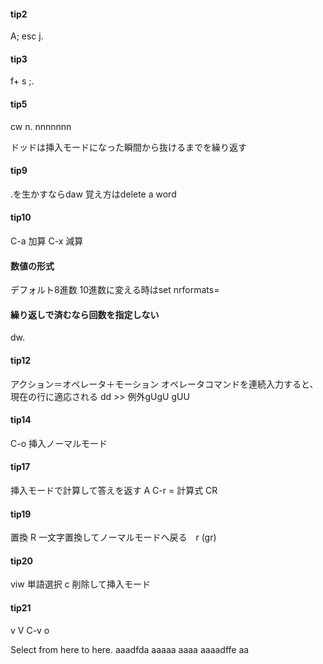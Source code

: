 #### tip2
  A; esc j.

#### tip3
  f+ s ;.

#### tip5
  cw n.
  nnnnnnn

ドッドは挿入モードになった瞬間から抜けるまでを繰り返す

#### tip9
  .を生かすならdaw
  覚え方はdelete a word

#### tip10
  C-a 加算
  C-x 減算

#### 数値の形式
  デフォルト8進数
  10進数に変える時はset nrformats=

#### 繰り返しで済むなら回数を指定しない
  dw.

#### tip12
  アクション＝オペレータ＋モーション
  オペレータコマンドを連続入力すると、現在の行に適応される dd >>
  例外gUgU gUU

#### tip14
  C-o 挿入ノーマルモード

#### tip17
  挿入モードで計算して答えを返す
  A C-r = 計算式 CR
  
#### tip19
  置換 R
  一文字置換してノーマルモードへ戻る　r   (gr)

#### tip20
  viw 単語選択 
  c   削除して挿入モード 

#### tip21
  v
  V
  C-v
  o

Select from here to here.
    aaadfda
    aaaaa
    aaaa
    aaaadffe
aa

